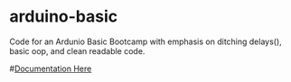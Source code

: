 # arduino-basic
Code for an Ardunio Basic Bootcamp with emphasis on ditching delays(), basic oop, and clean readable code.

#[Documentation Here](https://tilarduino.wordpress.com/2015/11/29/rfc-arduino-bootcamp-basic-a-different-approach/)

